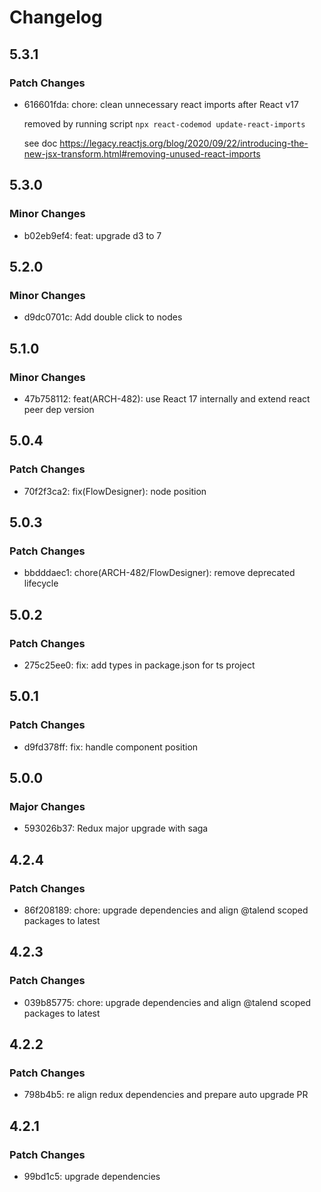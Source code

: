 # Changelog

## 5.3.1

### Patch Changes

- 616601fda: chore: clean unnecessary react imports after React v17

  removed by running script `npx react-codemod update-react-imports`

  see doc https://legacy.reactjs.org/blog/2020/09/22/introducing-the-new-jsx-transform.html#removing-unused-react-imports

## 5.3.0

### Minor Changes

- b02eb9ef4: feat: upgrade d3 to 7

## 5.2.0

### Minor Changes

- d9dc0701c: Add double click to nodes

## 5.1.0

### Minor Changes

- 47b758112: feat(ARCH-482): use React 17 internally and extend react peer dep version

## 5.0.4

### Patch Changes

- 70f2f3ca2: fix(FlowDesigner): node position

## 5.0.3

### Patch Changes

- bbdddaec1: chore(ARCH-482/FlowDesigner): remove deprecated lifecycle

## 5.0.2

### Patch Changes

- 275c25ee0: fix: add types in package.json for ts project

## 5.0.1

### Patch Changes

- d9fd378ff: fix: handle component position

## 5.0.0

### Major Changes

- 593026b37: Redux major upgrade with saga

## 4.2.4

### Patch Changes

- 86f208189: chore: upgrade dependencies and align @talend scoped packages to latest

## 4.2.3

### Patch Changes

- 039b85775: chore: upgrade dependencies and align @talend scoped packages to latest

## 4.2.2

### Patch Changes

- 798b4b5: re align redux dependencies and prepare auto upgrade PR

## 4.2.1

### Patch Changes

- 99bd1c5: upgrade dependencies
